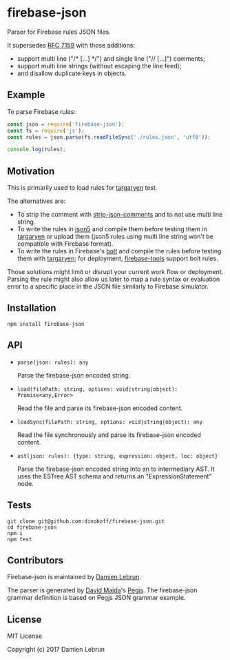 # firebase-json

Parser for Firebase rules JSON files.

It supersedes [RFC 7159] with those additions:

- support multi line ("/* [...] */") and single line ("// [...]") comments;
- support multi line strings (without escaping the line feed);
- and disallow duplicate keys in objects.


## Example

To parse Firebase rules:

```js
const json = require('firebase-json');
const fs = require('js');
const rules = json.parse(fs.readFileSync('./rules.json', 'utf8'));

console.log(rules);
```


## Motivation

This is primarily used to load rules for [targaryen] test.

The alternatives are:

- To strip the comment with [strip-json-comments] and to not use multi line
  string.
- To write the rules in [json5] and compile them before testing them in
  [targaryen] or upload them (json5 rules using multi line string won't be
  compatible with Firebase format).
- To write the rules in Firebase's [bolt] and compile the rules before testing
  them with [targaryen]; for deployment, [firebase-tools] support bolt rules.

Those solutions might limit or disrupt your current work flow or deployment.
Parsing the rule might also allow us later to map a rule syntax or evaluation
error to a specific place in the JSON file similarly to Firebase simulator.


## Installation

```shell
npm install firebase-json
```


## API

- `parse(json: rules): any`

    Parse the firebase-json encoded string.

- `load(filePath: string, options: void|string|object): Promise<any,Error>`

    Read the file and parse its firebase-json encoded content.

- `loadSync(filePath: string, options: void|string|object): any`

    Read the file synchronously and parse its firebase-json encoded content.

- `ast(json: rules): {type: string, expression: object, loc: object}`

   Parse the firebase-json encoded string into an to intermediary AST. It uses
   the ESTree AST schema and returns an "ExpressionStatement" node.


## Tests

```shell
git clone git@github.com:dinoboff/firebase-json.git
cd firebase-json
npm i
npm test
```


## Contributors

Firebase-json is maintained by [Damien Lebrun].

The parser is generated by [David Majda]'s [Pegjs]. The firebase-json grammar
definition is based on Pegjs JSON grammar example.


## License

MIT License

Copyright (c) 2017 Damien Lebrun


[RFC 7159]: http://tools.ietf.org/html/rfc7159
[targaryen]: https://github.com/goldibex/targaryen
[strip-json-comments]: https://github.com/sindresorhus/strip-json-comments
[json5]: http://json5.org/
[bolt]: https://github.com/firebase/bolt
[firebase-tools]: https://github.com/firebase/firebase-tools
[Pegjs]: https://pegjs.org/
[Damien Lebrun]: https://github.com/dinoboff
[David Majda]: https://majda.cz/
